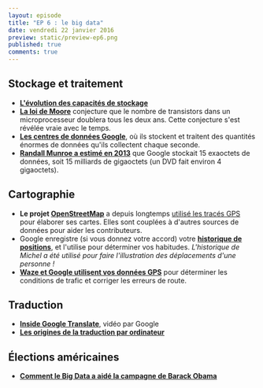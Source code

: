 ```yaml
---
layout: episode
title: "EP 6 : le big data"
date: vendredi 22 janvier 2016
preview: static/preview-ep6.png
published: true
comments: true
---
```


## Stockage et traitement

- **[L'évolution des capacités de stockage](http://www.webpagefx.com/blog/internet/evolution-of-data-storage-infographic/)**
- **[La loi de Moore](https://fr.wikipedia.org/wiki/Loi_de_Moore)** conjecture que le nombre de transistors dans un microprocesseur doublera tous les deux ans. Cette conjecture s'est révélée vraie avec le temps.
- **[Les centres de données Google](https://www.google.com/intl/fr/about/datacenters/gallery/#/)**, où ils stockent et traitent des quantités énormes de données qu'ils collectent chaque seconde.
- **[Randall Munroe a estimé en 2013](https://what-if.xkcd.com/63/)** que Google stockait 15 exaoctets de données, soit 15 milliards de gigaoctets (un DVD fait environ 4 gigaoctets).

## Cartographie

- **Le projet [OpenStreetMap](http://www.openstreetmap.org)** a depuis longtemps [utilisé les tracés GPS](http://wiki.openstreetmap.org/wiki/Mapping_techniques) pour élaborer ses cartes. Elles sont couplées à d'autres sources de données pour aider les contributeurs.
- Google enregistre (si vous donnez votre accord) votre **[historique de positions](https://www.google.fr/maps/timeline)**, et l'utilise pour déterminer vos habitudes. *L'historique de Michel a été utilisé pour faire l'illustration des déplacements d'une personne !*
- **[Waze et Google utilisent vos données GPS](https://support.google.com/waze/answer/6078702)** pour déterminer les conditions de trafic et corriger les erreurs de route.

## Traduction

- **[Inside Google Translate](https://www.youtube.com/watch?v=_GdSC1Z1Kzs)**, vidéo par Google
- **[Les origines de la traduction par ordinateur](http://www.theguardian.com/technology/2010/dec/19/google-translate-computers-languages)**

## Élections américaines

- **[Comment le Big Data a aidé la campagne de Barack Obama](http://www.infoworld.com/article/2613587/big-data/the-real-story-of-how-big-data-analytics-helped-obama-win.html)**
